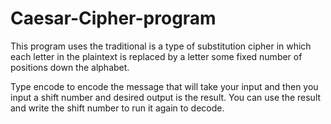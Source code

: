 # Caesar-Cipher-program
This program uses the traditional is a type of substitution cipher in which each letter in the plaintext is replaced by a letter some fixed number of positions down the alphabet.

Type encode to encode the message that will take your input and then you input a shift number and desired output is the result. You can use the result and write the shift number to run it again to decode.

